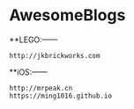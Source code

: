 # AwesomeBlogs

**LEGO:——  

    http://jkbrickworks.com

**iOS:——  

    http://mrpeak.cn  
    https://ming1016.github.io
